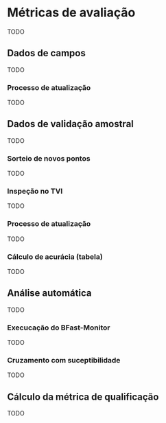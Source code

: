 # Métricas de avaliação
TODO

## Dados de campos
TODO

### Processo de atualização
TODO  

## Dados de validação amostral 
TODO

### Sorteio de novos pontos
TODO

### Inspeção no TVI
TODO

### Processo de atualização
TODO

### Cálculo de acurácia (tabela)
TODO

## Análise automática
TODO

### Execucação do BFast-Monitor
TODO

### Cruzamento com suceptibilidade
TODO

## Cálculo da métrica de qualificação
TODO
